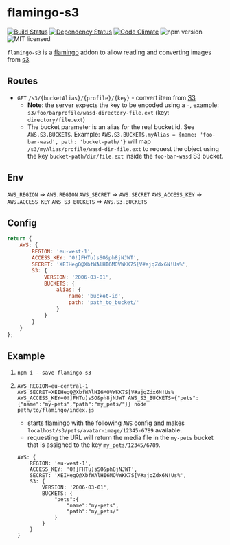 # flamingo-s3
[![Build Status](https://travis-ci.org/piobyte/flamingo-s3.png?branch=master)](https://travis-ci.org/piobyte/flamingo-s3)
[![Dependency Status](https://david-dm.org/piobyte/flamingo-s3.svg)](https://david-dm.org/piobyte/flamingo-s3)
[![Code Climate](https://codeclimate.com/github/piobyte/flamingo-s3.png)](https://codeclimate.com/github/piobyte/flamingo-s3)
![npm version](https://badge.fury.io/js/flamingo-s3.svg)
![MIT licensed](https://img.shields.io/github/license/piobyte/flamingo-s3.svg)

`flamingo-s3` is a [flamingo](https://github.com/piobyte/flamingo) addon to allow reading and converting images from [s3](https://aws.amazon.com/s3/).

## Routes

- `GET` `/s3/{bucketAlias}/{profile}/{key}` - convert item from [S3](https://aws.amazon.com/s3/)
    - __Note__: the server expects the key to be encoded using a `-`, example: `s3/foo/barprofile/wasd-directory-file.ext` (key: `directory/file.ext`)
    - The bucket parameter is an alias for the real bucket id. See `AWS.S3.BUCKETS`. Example:
    `AWS.S3.BUCKETS.myAlias = {name: 'foo-bar-wasd', path: 'bucket-path/'}` will map `/s3/myAlias/profile/wasd-dir-file.ext`
     to request the object using the key `bucket-path/dir/file.ext` inside the `foo-bar-wasd` S3 bucket.

## Env

`AWS_REGION` => `AWS.REGION`
`AWS_SECRET` => `AWS.SECRET`
`AWS_ACCESS_KEY` => `AWS.ACCESS_KEY`
`AWS_S3_BUCKETS` => `AWS.S3.BUCKETS`

## Config

```js
return {
    AWS: {
        REGION: 'eu-west-1',
        ACCESS_KEY: '0!]FHTu)sSO&ph8jNJWT',
        SECRET: 'XEIHegQ@XbfWAlHI6MOVWKK7S[V#ajqZdx6N!Us%',
        S3: {
            VERSION: '2006-03-01',
            BUCKETS: {
                alias: {
                    name: 'bucket-id',
                    path: 'path_to_bucket/'
                }
            }
        }
    }
};
```


## Example

1. `npm i --save flamingo-s3`
2. `AWS_REGION=eu-central-1 AWS_SECRET=XEIHegQ@XbfWAlHI6MOVWKK7S[V#ajqZdx6N!Us% AWS_ACCESS_KEY=0!]FHTu)sSO&ph8jNJWT AWS_S3_BUCKETS={"pets":{"name":"my-pets","path":"my_pets/"}} node path/to/flamingo/index.js`
    
    - starts flamingo with the following `AWS` config and makes `localhost/s3/pets/avatar-image/12345-6789` available.
    - requesting the URL will return the media file in the `my-pets` bucket that is assigned to the key `my_pets/12345/6789`. 
        
    ```
    AWS: {
        REGION: 'eu-west-1',
        ACCESS_KEY: '0!]FHTu)sSO&ph8jNJWT',
        SECRET: 'XEIHegQ@XbfWAlHI6MOVWKK7S[V#ajqZdx6N!Us%',
        S3: {
            VERSION: '2006-03-01',
            BUCKETS: {
                "pets":{
                    "name":"my-pets",
                    "path":"my_pets/"
                }
            }
        }
    }
    ```
